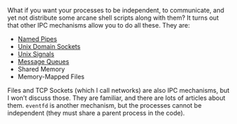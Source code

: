 
What if you want your processes to be independent, to communicate, and yet not distribute some arcane shell scripts along with them? It turns out that other IPC mechanisms allow you to do all these. They are:

- [Named Pipes](https://goodyduru.github.io/os/2023/09/26/ipc-named-pipes.html)
- [Unix Domain Sockets](https://goodyduru.github.io/os/2023/10/03/ipc-unix-domain-sockets.html)
- [Unix Signals](https://goodyduru.github.io/os/2023/10/05/ipc-unix-signals.html)
- [Message Queues](https://goodyduru.github.io/os/2023/11/13/ipc-message-queues.html)
- Shared Memory
- Memory-Mapped Files

Files and TCP Sockets (which I call networks) are also IPC mechanisms, but I won’t discuss those. They are familiar, and there are lots of articles about them. `eventfd` is another mechanism, but the processes cannot be independent (they must share a parent process in the code).